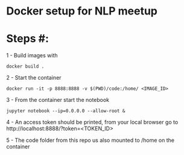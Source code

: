 # Docker setup for NLP meetup #
 
# Steps #: 
1 - Build images with 
```
docker build .
```
2 - Start the container 
```
docker run -it -p 8888:8888 -v $(PWD)/code:/home/ <IMAGE_ID>
```
3 - From the container start the notebook 
```
jupyter notebook --ip=0.0.0.0 --allow-root &
``` 

4 - An access token should be printed, from your local browser go to http://localhost:8888/?token=<TOKEN_ID>

5 - The code folder from this repo us also mounted to /home on the container
